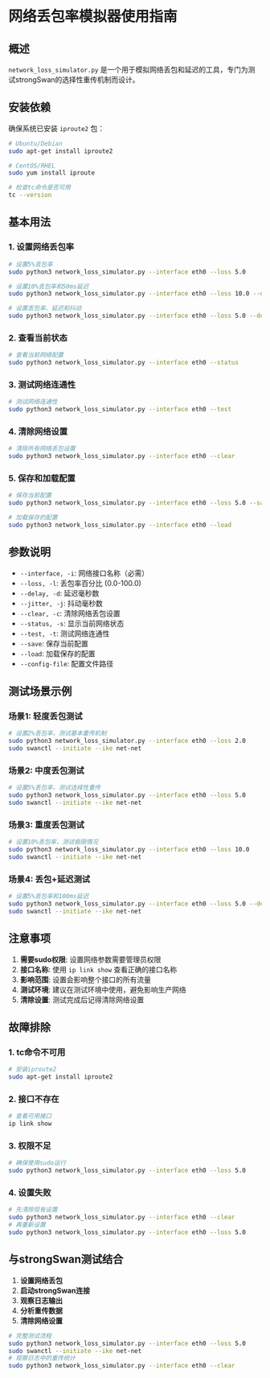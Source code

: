 # 网络丢包率模拟器使用指南

## 概述

`network_loss_simulator.py` 是一个用于模拟网络丢包和延迟的工具，专门为测试strongSwan的选择性重传机制而设计。

## 安装依赖

确保系统已安装 `iproute2` 包：

```bash
# Ubuntu/Debian
sudo apt-get install iproute2

# CentOS/RHEL
sudo yum install iproute

# 检查tc命令是否可用
tc --version
```

## 基本用法

### 1. 设置网络丢包率

```bash
# 设置5%丢包率
sudo python3 network_loss_simulator.py --interface eth0 --loss 5.0

# 设置10%丢包率和50ms延迟
sudo python3 network_loss_simulator.py --interface eth0 --loss 10.0 --delay 50

# 设置丢包率、延迟和抖动
sudo python3 network_loss_simulator.py --interface eth0 --loss 5.0 --delay 100 --jitter 20
```

### 2. 查看当前状态

```bash
# 查看当前网络配置
sudo python3 network_loss_simulator.py --interface eth0 --status
```

### 3. 测试网络连通性

```bash
# 测试网络连通性
sudo python3 network_loss_simulator.py --interface eth0 --test
```

### 4. 清除网络设置

```bash
# 清除所有网络丢包设置
sudo python3 network_loss_simulator.py --interface eth0 --clear
```

### 5. 保存和加载配置

```bash
# 保存当前配置
sudo python3 network_loss_simulator.py --interface eth0 --loss 5.0 --save

# 加载保存的配置
sudo python3 network_loss_simulator.py --interface eth0 --load
```

## 参数说明

- `--interface, -i`: 网络接口名称（必需）
- `--loss, -l`: 丢包率百分比 (0.0-100.0)
- `--delay, -d`: 延迟毫秒数
- `--jitter, -j`: 抖动毫秒数
- `--clear, -c`: 清除网络丢包设置
- `--status, -s`: 显示当前网络状态
- `--test, -t`: 测试网络连通性
- `--save`: 保存当前配置
- `--load`: 加载保存的配置
- `--config-file`: 配置文件路径

## 测试场景示例

### 场景1: 轻度丢包测试
```bash
# 设置2%丢包率，测试基本重传机制
sudo python3 network_loss_simulator.py --interface eth0 --loss 2.0
sudo swanctl --initiate --ike net-net
```

### 场景2: 中度丢包测试
```bash
# 设置5%丢包率，测试选择性重传
sudo python3 network_loss_simulator.py --interface eth0 --loss 5.0
sudo swanctl --initiate --ike net-net
```

### 场景3: 重度丢包测试
```bash
# 设置10%丢包率，测试极限情况
sudo python3 network_loss_simulator.py --interface eth0 --loss 10.0
sudo swanctl --initiate --ike net-net
```

### 场景4: 丢包+延迟测试
```bash
# 设置5%丢包率和100ms延迟
sudo python3 network_loss_simulator.py --interface eth0 --loss 5.0 --delay 100
sudo swanctl --initiate --ike net-net
```

## 注意事项

1. **需要sudo权限**: 设置网络参数需要管理员权限
2. **接口名称**: 使用 `ip link show` 查看正确的接口名称
3. **影响范围**: 设置会影响整个接口的所有流量
4. **测试环境**: 建议在测试环境中使用，避免影响生产网络
5. **清除设置**: 测试完成后记得清除网络设置

## 故障排除

### 1. tc命令不可用
```bash
# 安装iproute2
sudo apt-get install iproute2
```

### 2. 接口不存在
```bash
# 查看可用接口
ip link show
```

### 3. 权限不足
```bash
# 确保使用sudo运行
sudo python3 network_loss_simulator.py --interface eth0 --loss 5.0
```

### 4. 设置失败
```bash
# 先清除现有设置
sudo python3 network_loss_simulator.py --interface eth0 --clear
# 再重新设置
sudo python3 network_loss_simulator.py --interface eth0 --loss 5.0
```

## 与strongSwan测试结合

1. **设置网络丢包**
2. **启动strongSwan连接**
3. **观察日志输出**
4. **分析重传数据**
5. **清除网络设置**

```bash
# 完整测试流程
sudo python3 network_loss_simulator.py --interface eth0 --loss 5.0
sudo swanctl --initiate --ike net-net
# 观察日志中的重传统计
sudo python3 network_loss_simulator.py --interface eth0 --clear
``` 